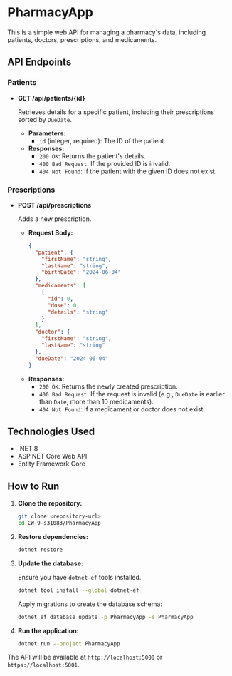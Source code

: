 # PharmacyApp

This is a simple web API for managing a pharmacy's data, including patients, doctors, prescriptions, and medicaments.

## API Endpoints

### Patients

- **GET /api/patients/{id}**

  Retrieves details for a specific patient, including their prescriptions sorted by `DueDate`.

  - **Parameters:**
    - `id` (integer, required): The ID of the patient.
  - **Responses:**
    - `200 OK`: Returns the patient's details.
    - `400 Bad Request`: If the provided ID is invalid.
    - `404 Not Found`: If the patient with the given ID does not exist.

### Prescriptions

- **POST /api/prescriptions**

  Adds a new prescription.

  - **Request Body:**
    ```json
    {
      "patient": {
        "firstName": "string",
        "lastName": "string",
        "birthDate": "2024-06-04"
      },
      "medicaments": [
        {
          "id": 0,
          "dose": 0,
          "details": "string"
        }
      ],
      "doctor": {
        "firstName": "string",
        "lastName": "string"
      },
      "dueDate": "2024-06-04"
    }
    ```
  - **Responses:**
    - `200 OK`: Returns the newly created prescription.
    - `400 Bad Request`: If the request is invalid (e.g., `DueDate` is earlier than `Date`, more than 10 medicaments).
    - `404 Not Found`: If a medicament or doctor does not exist.

## Technologies Used

- .NET 8
- ASP.NET Core Web API
- Entity Framework Core

## How to Run

1.  **Clone the repository:**

    ```bash
    git clone <repository-url>
    cd CW-9-s31083/PharmacyApp
    ```

2.  **Restore dependencies:**

    ```bash
    dotnet restore
    ```

3.  **Update the database:**

    Ensure you have `dotnet-ef` tools installed.

    ```bash
    dotnet tool install --global dotnet-ef
    ```

    Apply migrations to create the database schema:

    ```bash
    dotnet ef database update -p PharmacyApp -s PharmacyApp
    ```

4.  **Run the application:**
    ```bash
    dotnet run --project PharmacyApp
    ```

The API will be available at `http://localhost:5000` or `https://localhost:5001`.
